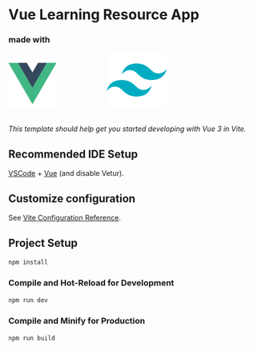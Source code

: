 # Vue Learning Resource App

### made with
<div style="display: inline">
<img src="src/assets/imgs/logo-vue.png" style="margin-right: 80px"> &nbsp;&nbsp;&nbsp; 
<img src="src/assets/imgs/logo-tailwind.png" width="120" height="110">
</div>
<br><br>

*This template should help get you started developing with Vue 3 in Vite.*

## Recommended IDE Setup

[VSCode](https://code.visualstudio.com/) + [Vue](https://marketplace.visualstudio.com/items?itemName=Vue.volar) (and disable Vetur).

## Customize configuration

See [Vite Configuration Reference](https://vite.dev/config/).

## Project Setup

```sh
npm install
```

### Compile and Hot-Reload for Development

```sh
npm run dev
```

### Compile and Minify for Production

```sh
npm run build
```
